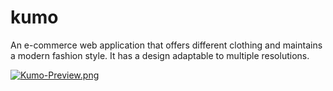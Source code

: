 # kumo
An e-commerce web application that offers different clothing and maintains a modern fashion style. It has a design adaptable to multiple resolutions.

[![Kumo-Preview.png](https://i.postimg.cc/KY5RXpw4/Kumo-Preview.png)](https://postimg.cc/4KmJVPJT)
